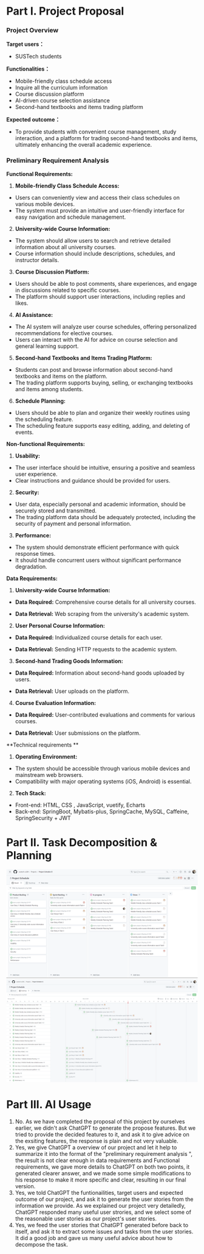 # Part Ⅰ. Project Proposal

### Project Overview

**Target users：**

- SUSTech students

**Functionalities：**

- Mobile-friendly class schedule access
- Inquire all the curriculum information
- Course discussion platform
- AI-driven course selection assistance
- Second-hand textbooks and items trading platform 

**Expected outcome：**

- To provide students with convenient course management, study interaction, and a platform for trading second-hand textbooks and items, ultimately enhancing the overall academic experience.

  

### Preliminary Requirement Analysis

 **Functional Requirements:**

1. **Mobile-friendly Class Schedule Access:**
  - Users can conveniently view and access their class schedules on various mobile devices.
  - The system must provide an intuitive and user-friendly interface for easy navigation and schedule management.
2. **University-wide Course Information:**
  - The system should allow users to search and retrieve detailed information about all university courses.
  - Course information should include descriptions, schedules, and instructor details.
3. **Course Discussion Platform:**
  - Users should be able to post comments, share experiences, and engage in discussions related to specific courses.
  - The platform should support user interactions, including replies and likes.
4. **AI Assistance:**
  - The AI system will analyze user course schedules, offering personalized recommendations for elective courses.
  - Users can interact with the AI for advice on course selection and general learning support.
5. **Second-hand Textbooks and Items Trading Platform:**
  - Students can post and browse information about second-hand textbooks and items on the platform.
  - The trading platform supports buying, selling, or exchanging textbooks and items among students.
6. **Schedule Planning:**
  - Users should be able to plan and organize their weekly routines using the scheduling feature.
  - The scheduling feature supports easy editing, adding, and deleting of events.

**Non-functional Requirements:**

1. **Usability:**
  - The user interface should be intuitive, ensuring a positive and seamless user experience.
  - Clear instructions and guidance should be provided for users.
2. **Security:**
  - User data, especially personal and academic information, should be securely stored and transmitted.
  - The trading platform data should be adequately protected, including the security of payment and personal information.
3. **Performance:**
  - The system should demonstrate efficient performance with quick response times.
  - It should handle concurrent users without significant performance degradation.

**Data Requirements:**

1. **University-wide Course Information:**

 - **Data Required:** Comprehensive course details for all university courses.

 - **Data Retrieval:** Web scraping from the university's academic system.

2. **User Personal Course Information:**

 - **Data Required:** Individualized course details for each user.

 - **Data Retrieval:** Sending HTTP requests to the academic system.

3. **Second-hand Trading Goods Information:**

 - **Data Required:** Information about second-hand goods uploaded by users.

 - **Data Retrieval:** User uploads on the platform.

4. **Course Evaluation Information:**

 - **Data Required:** User-contributed evaluations and comments for various courses.

 - **Data Retrieval:** User submissions on the platform.

**Technical requirements **

1. **Operating Environment:**
  - The system should be accessible through various mobile devices and mainstream web browsers.
  - Compatibility with major operating systems (iOS, Android) is essential.
2. **Tech Stack:**
  - Front-end: HTML, CSS , JavaScript, vuetify, Echarts
  - Back-end: SpringBoot, Mybatis-plus, SpringCache, MySQL, Caffeine, SpringSecurity + JWT

# Part Ⅱ. Task Decomposition & Planning

![Board](snapshots/Board.png)
![Roadmap](snapshots/Roadmap.png)

# Part Ⅲ. AI Usage

1. No. As we have completed the proposal of this project by ourselves earlier, we didn't ask ChatGPT to generate the propose features. But we tried to provide the decided features to it, and ask it to give advice on the exsiting features, the response is plain and not very valuable.
2. Yes, we give ChatGPT a overview of our project and let it help to summarize it into the format of the "preliminary requirement analysis ", the result is not clear enough in data requirements and Functional requirements, we gave more details to ChatGPT on both two points, it generated clearer answer, and we made some simple modifications to his response to make it more specific and clear, resulting in our final version.
3. Yes, we told ChatGPT the funtionailities, target users and expected outcome of our project, and ask it to generate the user stories from the information we provide. As we explained our project very detailedly, ChatGPT responded many useful user strories, and we select some of the reasonable user stories as our project's user stories.
4. Yes, we feed the user stories that ChatGPT generated before back to itself, and ask it to extract some issues and tasks from the user stories. It did a good job and gave us many useful advice about how to decompose the task.